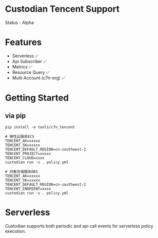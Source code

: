 # Custodian Tencent Support

Status - Alpha

# Features

 - Serverless ✅
 - Api Subscriber ✅
 - Metrics ✅
 - Resource Query ✅
 - Multi Account (c7n-org) ✅

# Getting Started


## via pip

```
pip install -e tools/c7n_tencent
```
```
# 弹性云服务ECS
TENCENT_AK=xxxxx
TENCENT_SK=xxxxx
TENCENT_DEFAULT_REGION=cn-southwest-2
TENCENT_PROJECT=xxxxx
TENCENT_CLOUD=xxxx
custodian run -s . policy.yml
```
```
# 对象存储服务OBS
TENCENT_AK=xxxxx
TENCENT_SK=xxxxx
TENCENT_DEFAULT_REGION=cn-southwest-2
TENCENT_ENDPOINT=xxxx
custodian run -s . policy.yml
```


# Serverless

Custodian supports both periodic and api call events for serverless policy execution.
